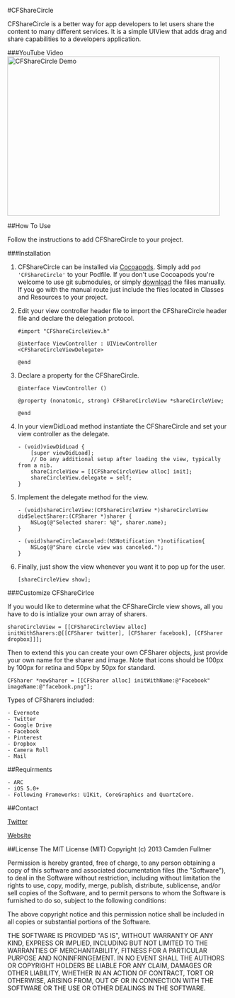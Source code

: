#CFShareCircle

CFShareCircle is a better way for app developers to let users share the content to many different services. It is a simple UIView that adds drag and share capabilities to a developers application.

###YouTube Video
<a href="http://www.youtube.com/watch?feature=player_embedded&v=-yz1qjddIbs" target="_blank"><img src="http://img.youtube.com/vi/-yz1qjddIbs/0.jpg" alt="CFShareCircle Demo" width="480" height="360"/></a>

##How To Use

Follow the instructions to add CFShareCircle to your project.

###Installation

1. CFShareCircle can be installed via [Cocoapods](http://cocoapods.org/). Simply add `pod 'CFShareCircle'` to your Podfile. If you don't use Cocoapods you're welcome to use git submodules, or simply [download](https://github.com/camdenfullmer/CFShareCircle/archive/master.zip) the files manually. If you go with the manual route just include the files located in Classes and Resources to your project.

2. Edit your view controller header file to import the CFShareCircle header file and declare the delegation protocol.

    ```
    #import "CFShareCircleView.h"
    
    @interface ViewController : UIViewController <CFShareCircleViewDelegate>
    
    @end
    ```
    
3. Declare a property for the CFShareCircle.

    ```
    @interface ViewController ()

    @property (nonatomic, strong) CFShareCircleView *shareCircleView;

    @end
    ```

4. In your viewDidLoad method instantiate the CFShareCircle and set your view controller as the delegate.

    ```
    - (void)viewDidLoad {
        [super viewDidLoad];
        // Do any additional setup after loading the view, typically from a nib.
        shareCircleView = [[CFShareCircleView alloc] init];
        shareCircleView.delegate = self;
    }
    ```

5. Implement the delegate method for the view.

    ``` 
    - (void)shareCircleView:(CFShareCircleView *)shareCircleView didSelectSharer:(CFSharer *)sharer {
        NSLog(@"Selected sharer: %@", sharer.name);
    }
    
    - (void)shareCircleCanceled:(NSNotification *)notification{ 
        NSLog(@"Share circle view was canceled.");
    }
    ```

6. Finally, just show the view whenever you want it to pop up for the user.

    ```
    [shareCircleView show];
    ```

###Customize CFShareCirlce

If you would like to determine what the CFShareCircle view shows, all you have to do is intialize your own array of sharers.

```
shareCircleView = [[CFShareCircleView alloc] initWithSharers:@[[CFSharer twitter], [CFSharer facebook], [CFSharer dropbox]]];
```

Then to extend this you can create your own CFSharer objects, just provide your own name for the sharer and image. Note that icons should be 100px by 100px for retina and 50px by 50px for standard.

```
CFSharer *newSharer = [[CFSharer alloc] initWithName:@"Facebook" imageName:@"facebook.png"];
```

Types of CFSharers included:

    - Evernote
    - Twitter
    - Google Drive
    - Facebook
    - Pinterest
    - Dropbox
    - Camera Roll
    - Mail
    
##Requirments

    - ARC
    - iOS 5.0+
    - Following Frameworks: UIKit, CoreGraphics and QuartzCore.
    
##Contact

[Twitter](https://twitter.com/camdenfullmer)

[Website](https://camdenfullmer.com)
    
##License
The MIT License (MIT)
Copyright (c) 2013 Camden Fullmer

Permission is hereby granted, free of charge, to any person obtaining a copy of this software and associated documentation files (the "Software"), to deal in the Software without restriction, including without limitation the rights to use, copy, modify, merge, publish, distribute, sublicense, and/or sell copies of the Software, and to permit persons to whom the Software is furnished to do so, subject to the following conditions:

The above copyright notice and this permission notice shall be included in all copies or substantial portions of the Software.

THE SOFTWARE IS PROVIDED "AS IS", WITHOUT WARRANTY OF ANY KIND, EXPRESS OR IMPLIED, INCLUDING BUT NOT LIMITED TO THE WARRANTIES OF MERCHANTABILITY, FITNESS FOR A PARTICULAR PURPOSE AND NONINFRINGEMENT. IN NO EVENT SHALL THE AUTHORS OR COPYRIGHT HOLDERS BE LIABLE FOR ANY CLAIM, DAMAGES OR OTHER LIABILITY, WHETHER IN AN ACTION OF CONTRACT, TORT OR OTHERWISE, ARISING FROM, OUT OF OR IN CONNECTION WITH THE SOFTWARE OR THE USE OR OTHER DEALINGS IN THE SOFTWARE.
